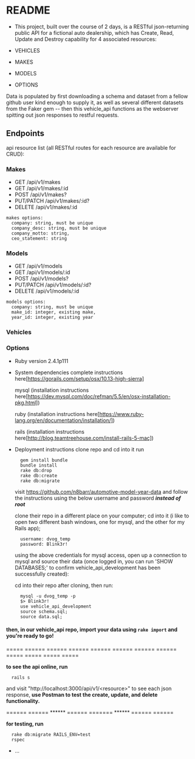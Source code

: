 # README

* This project, built over the course of 2 days, is a RESTful json-returning public API for a fictional auto dealership, which has Create, Read, Update and Destroy capability for 4 associated resources:

* VEHICLES
* MAKES
* MODELS
* OPTIONS

Data is populated by first downloading a schema and dataset from a fellow github user kind enough to supply it, as well as several different datasets from the Faker gem -- then this vehicle_api functions as the webserver spitting out json responses to restful requests.

## Endpoints

api resource list (all RESTful routes for each resource are available for CRUD):

### Makes
  * GET /api/v1/makes
  * GET /api/v1/makes/:id
  * POST /api/v1/makes?<options>
  * PUT/PATCH /api/v1/makes/:id?<options>
  * DELETE /api/v1/makes/:id

  ```shell
  makes options:
    company: string, must be unique
    company_desc: string, must be unique
    company_motto: string,
    ceo_statement: string

  ```

### Models
  * GET /api/v1/models
  * GET /api/v1/models/:id
  * POST /api/v1/models?<options>
  * PUT/PATCH /api/v1/models/:id?<options>
  * DELETE /api/v1/models/:id

  ```shell
  models options: 
    company: string, must be unique
    make_id: integer, existing make,
    year_id: integer, existing year

  ```

### Vehicles

### Options


* Ruby version 2.4.1p111

* System dependencies
  complete instructions here[https://gorails.com/setup/osx/10.13-high-sierra]

    mysql (installation instructions here[https://dev.mysql.com/doc/refman/5.5/en/osx-installation-pkg.html])

    ruby (installation instructions here[https://www.ruby-lang.org/en/documentation/installation/])

    rails (installation instructions here[http://blog.teamtreehouse.com/install-rails-5-mac])

* Deployment instructions
  clone repo and cd into it
  run
  ```shell
    gem install bundle
    bundle install
    rake db:drop
    rake db:create
    rake db:migrate
  ```

  visit https://github.com/n8barr/automotive-model-year-data and follow the instructions using the below username and password ***instead of root***

  clone their repo in a different place on your computer; cd into it (i like to open two different bash windows, one for mysql, and the other for my Rails app);

  ```shell
    username: dvog_temp
    password: Blink3r!
  ```
  using the above credentials for mysql access, open up a connection to mysql and source their data (once logged in, you can run 'SHOW DATABASES;' to confirm vehicle_api_development has been successfully created):

  cd into their repo after cloning, then run:
  ```shell
    mysql -u dvog_temp -p
    $> Blink3r!
    use vehicle_api_development
    source schema.sql;
    source data.sql;
  ```
#### then, in our vehicle_api repo, import your data using `rake import` and you're ready to go!

  ===== ====== ====== ====== ====== ====== ====== ====== ===== ===== ===== =====

  **to see the api online, run**
  ```shell
    rails s
  ```
  and visit "http://localhost:3000/api/v1/\<resource\>" to see each json response,
  **use Postman to test the create, update, and delete functionality.**


====== ======    ******   ====== =======    ******    ====== ======


  **for testing, run**
  ```shell
    rake db:migrate RAILS_ENV=test
    rspec
  ```


* ...

